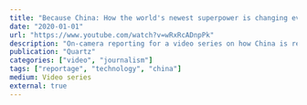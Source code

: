```yaml
---
title: "Because China: How the world's newest superpower is changing everything"
date: "2020-01-01"
url: "https://www.youtube.com/watch?v=wRxRcADnpPk"
description: "On-camera reporting for a video series on how China is reshaping the world. Including stories from Kenya, Malaysia, Zambia, and Brazil."
publication: "Quartz"
categories: ["video", "journalism"]
tags: ["reportage", "technology", "china"]
medium: Video series
external: true
---
```

